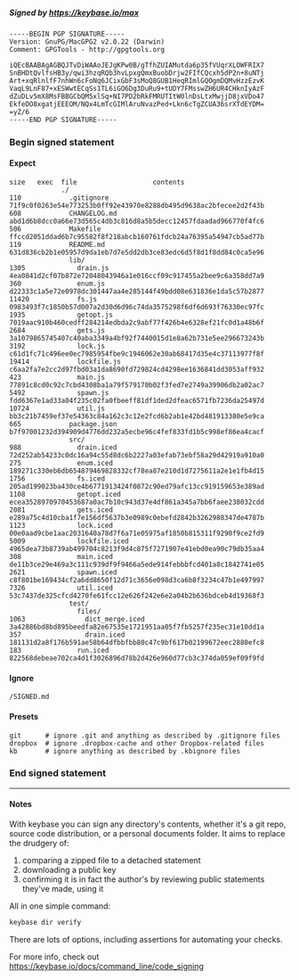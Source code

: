 ##### Signed by https://keybase.io/max
```
-----BEGIN PGP SIGNATURE-----
Version: GnuPG/MacGPG2 v2.0.22 (Darwin)
Comment: GPGTools - http://gpgtools.org

iQEcBAABAgAGBQJTvDiWAAoJEJgKPw0B/gTfhZUIAMutda6p35fVUqrXLOWFRIX7
SnBHDtQvlfsHB3y/qwi3hzqRQb3hvLpxgQmxBuobDrjw2FIfCQcxh5dP2n+8uNTj
Art+xqRlnlfF7nhWn6cFoNq6JCixGbF3sMoQ8GUB1HeqRImlGQOgmDQMvHzzEzvK
VaqL9LnF87+xESWwtECqSs1TL6iGO6Dg3DuRu9+tUDY7FMsswZH6UR4CHknIyAzF
dZuDLv5mX8MsFBBGCbQM5xlSq+NI7PD2bRkFMRUTItW0lnDsLtxMwjjD8jxVDo47
EkfeDO8xgatjEEEOM/NQx4LmTcGIMlAruNvazPed+Lkn6cTgZCUA36srXTdEYDM=
=yZ/6
-----END PGP SIGNATURE-----

```

<!-- END SIGNATURES -->

### Begin signed statement 

#### Expect

```
size   exec  file                   contents                                                        
             ./                                                                                     
110            .gitignore           71f9c0f0263e54e773253b0ff92e43970e8288db495d9638ac2bfecee2d2f43b
608            CHANGELOG.md         abd1d6b8dcc0a66e73d565c4db3c816d8a5b5decc12457fdaadad966770f4fc6
506            Makefile             ffccd2051ddad6b7c95582f8f218abcb160761fdcb24a76395a54947cb5ad77b
119            README.md            631d836cb2b1e05957d9da1eb7d7e5dd2db3ce83edc6d5f8d1f8dd84c0ca5e96
               lib/                                                                                 
1305             drain.js           4ea0841d2cf07b872e72048043946a1e016ccf09c917455a2bee9c6a358dd7a9
360              enum.js            d22333c1a5e72e0978dc301447aa4e285144f49bdd08e631836e1da5c57b2877
11420            fs.js              0983493f7c1850b57d007a2d30d6d96c74da3575298f6df6d693f76330ec97fc
1935             getopt.js          7019aac910b460cedff284214edbda2c9abf77f426b4e6328ef21fc0d1a48b6f
2684             gets.js            3a1079865745407c40aba3349a4bf92f7440015d1e8a62b731e5ee296673243b
3192             lock.js            c61d1fc71c496ee0ec7985954fbe9c1946062e30ab68417d35e4c37113977f8f
19414            lockfile.js        c6aa2fa7e2cc2d97fbd03a1da8690fd729824cd4298ee1636841dd3053aff932
423              main.js            77891c8cd0c92c7cbd4308ba1a79f579170b02f3fed7e2749a39906db2a02ac7
5492             spawn.js           fdd6367e1ad33a04f235c02fa0fbeeff81df1ded2dfeac6571fb7236da25497d
10724            util.js            bb3c21b7459ef37e54363c84a162c3c12e2fcd6b2ab1e42bd481913380e5e9ca
665            package.json         b7f97001232d394909d4776dd232a5ecbe96c4fef833fd1b5c998ef86ea4cacf
               src/                                                                                 
988              drain.iced         72d252ab54233c0dc16a94c55d8dc6b2227a03efab73ebf58a29d42919a910a0
275              enum.iced          189271c330eb6db654879469828332cf78ea87e210d1d7275611a2e1e1fb4d15
1756             fs.iced            205ad199023ba430ce4b6771913424f0872c90ed79afc13cc919159653e389ad
1108             getopt.iced        ecea3528970970453687a0ac7b10c943d37e4df861a345a7bb6faee238032cdd
2081             gets.iced          e289a75c4d10cba1f7e156df5637b3e0989c0ebefd2842b3262988347de4787b
1123             lock.iced          00e0aad9cbe1aac2031640a78d7f6a71e05975af1850b815311f9290f9ce2fd9
5009             lockfile.iced      4965dea73b8739ab499704c8213f9d4c875f7271907e41ebd0ea90c79db35aa4
308              main.iced          de11b3ce29e469a3c111c939df9f9466a5ede914febbbfcd401a8c1842741e05
2621             spawn.iced         c8f801be169434cf2a6dd8650f12d71c3656e098d3ca6b8f3234c47b1e497997
7326             util.iced          53c7437de325cfcd4270fe61fcc12e626f242e6e2a04b2b636bdceb4d19368f3
               test/                                                                                
                 files/                                                                             
1063               dict_merge.iced  3a42886bd8bd895beedfa82e67535e1721951aa05f7fb5257f235ec31e10dd1a
357                drain.iced       181131d2a8f176b591ae58b64dfbbfbb80c47c9bf617b02199672eec2880efc8
183              run.iced           822568debeae702ca4d1f3026896d78b2d426e960d77cb3c374da059ef09f9fd
```

#### Ignore

```
/SIGNED.md
```

#### Presets

```
git      # ignore .git and anything as described by .gitignore files
dropbox  # ignore .dropbox-cache and other Dropbox-related files    
kb       # ignore anything as described by .kbignore files          
```

<!-- summarize version = 0.0.9 -->

### End signed statement

<hr>

#### Notes

With keybase you can sign any directory's contents, whether it's a git repo,
source code distribution, or a personal documents folder. It aims to replace the drudgery of:

  1. comparing a zipped file to a detached statement
  2. downloading a public key
  3. confirming it is in fact the author's by reviewing public statements they've made, using it

All in one simple command:

```bash
keybase dir verify
```

There are lots of options, including assertions for automating your checks.

For more info, check out https://keybase.io/docs/command_line/code_signing